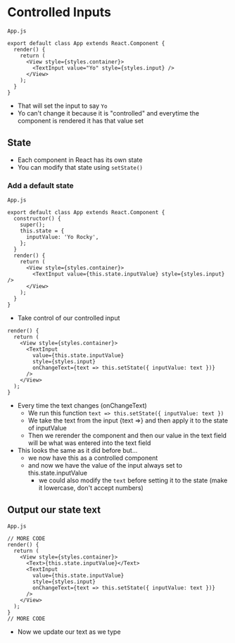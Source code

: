 # Controlled Inputs
`App.js`

```
export default class App extends React.Component {
  render() {
    return (
      <View style={styles.container}>
        <TextInput value="Yo" style={styles.input} />
      </View>
    );
  }
}
```

* That will set the input to say `Yo`
* Yo can't change it because it is "controlled" and everytime the component is rendered it has that value set

## State
* Each component in React has its own state
* You can modify that state using `setState()`

### Add a default state
`App.js`

```
export default class App extends React.Component {
  constructor() {
    super();
    this.state = {
      inputValue: 'Yo Rocky',
    };
  }
  render() {
    return (
      <View style={styles.container}>
        <TextInput value={this.state.inputValue} style={styles.input} />
      </View>
    );
  }
}
```

* Take control of our controlled input

```
render() {
  return (
    <View style={styles.container}>
      <TextInput
        value={this.state.inputValue}
        style={styles.input}
        onChangeText={text => this.setState({ inputValue: text })}
      />
    </View>
  );
}
```

* Every time the text changes (onChangeText)
    - We run this function `text => this.setState({ inputValue: text })`
    - We take the text from the input {text =>} and then apply it to the state of inputValue
    - Then we rerender the component and then our value in the text field will be what was entered into the text field
* This looks the same as it did before but...
    - we now have this as a controlled component
    - and now we have the value of the input always set to this.state.inputValue
        + we could also modify the `text` before setting it to the state (make it lowercase, don't accept numbers)

## Output our state text
`App.js`

```
// MORE CODE
render() {
  return (
    <View style={styles.container}>
      <Text>{this.state.inputValue}</Text>
      <TextInput
        value={this.state.inputValue}
        style={styles.input}
        onChangeText={text => this.setState({ inputValue: text })}
      />
    </View>
  );
}
// MORE CODE
```

* Now we update our text as we type
